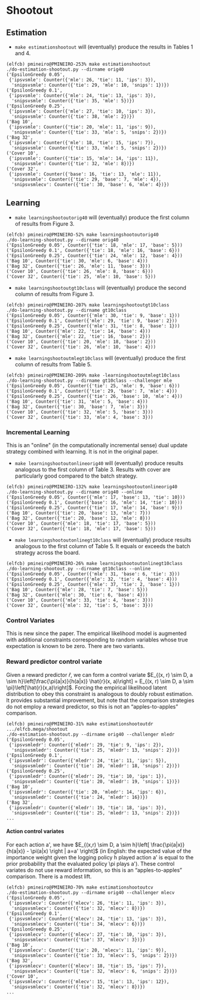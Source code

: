 # Shootout

## Estimation

* ```make estimationshootout``` will (eventually) produce the results in Tables 1 and 4.
```console
(elfcb) pmineiro@PMINEIRO-253% make estimationshootout
./do-estimation-shootout.py --dirname orig40
('EpsilonGreedy 0.05',
 {'ipsvsmle': Counter({'mle': 26, 'tie': 11, 'ips': 3}),
  'snipsvsmle': Counter({'tie': 29, 'mle': 10, 'snips': 1})})
('EpsilonGreedy 0.1',
 {'ipsvsmle': Counter({'mle': 24, 'tie': 13, 'ips': 3}),
  'snipsvsmle': Counter({'tie': 35, 'mle': 5})})
('EpsilonGreedy 0.25',
 {'ipsvsmle': Counter({'mle': 27, 'tie': 10, 'ips': 3}),
  'snipsvsmle': Counter({'tie': 38, 'mle': 2})})
('Bag 10',
 {'ipsvsmle': Counter({'tie': 20, 'mle': 11, 'ips': 9}),
  'snipsvsmle': Counter({'tie': 33, 'mle': 5, 'snips': 2})})
('Bag 32',
 {'ipsvsmle': Counter({'mle': 18, 'tie': 15, 'ips': 7}),
  'snipsvsmle': Counter({'tie': 33, 'mle': 5, 'snips': 2})})
('Cover 10',
 {'ipsvsmle': Counter({'tie': 15, 'mle': 14, 'ips': 11}),
  'snipsvsmle': Counter({'tie': 32, 'mle': 8})})
('Cover 32',
 {'ipsvsmle': Counter({'base': 16, 'tie': 13, 'mle': 11}),
  'snipsvsmle': Counter({'tie': 29, 'base': 7, 'mle': 4}),
  'snipsvsmlecv': Counter({'tie': 30, 'base': 6, 'mle': 4})})
```

## Learning

 * ```make learningshootoutorig40``` will (eventually) produce the first column of results from Figure 3.
 ```console
(elfcb) pmineiro@PMINEIRO-52% make learningshootoutorig40
./do-learning-shootout.py --dirname orig40
('EpsilonGreedy 0.05', Counter({'tie': 18, 'mle': 17, 'base': 5}))
('EpsilonGreedy 0.1', Counter({'tie': 18, 'mle': 16, 'base': 6}))
('EpsilonGreedy 0.25', Counter({'tie': 24, 'mle': 12, 'base': 4}))
('Bag 10', Counter({'tie': 30, 'mle': 6, 'base': 4}))
('Bag 32', Counter({'tie': 26, 'mle': 11, 'base': 3}))
('Cover 10', Counter({'tie': 26, 'mle': 8, 'base': 6}))
('Cover 32', Counter({'tie': 25, 'mle': 10, 'base': 5}))
```
 * ```make learningshootoutgt10class``` will (eventually) produce the second column of results from Figure 3.
 ```console
 (elfcb) pmineiro@PMINEIRO-207% make learningshootoutgt10class
./do-learning-shootout.py --dirname gt10class
('EpsilonGreedy 0.05', Counter({'mle': 30, 'tie': 9, 'base': 1}))
('EpsilonGreedy 0.1', Counter({'mle': 29, 'tie': 9, 'base': 2}))
('EpsilonGreedy 0.25', Counter({'mle': 31, 'tie': 8, 'base': 1}))
('Bag 10', Counter({'mle': 22, 'tie': 14, 'base': 4}))
('Bag 32', Counter({'mle': 22, 'tie': 16, 'base': 2}))
('Cover 10', Counter({'tie': 20, 'mle': 18, 'base': 2}))
('Cover 32', Counter({'tie': 26, 'mle': 10, 'base': 4}))
 ```
 
 * ```make learningshootoutmlegt10class``` will (eventually) produce the first column of results from Table 5.
 ```console
 (elfcb) pmineiro@PMINEIRO-209% make -learningshootoutmlegt10class
./do-learning-shootout.py --dirname gt10class --challenger mle
('EpsilonGreedy 0.05', Counter({'tie': 25, 'mle': 9, 'base': 6}))
('EpsilonGreedy 0.1', Counter({'tie': 29, 'base': 7, 'mle': 4}))
('EpsilonGreedy 0.25', Counter({'tie': 26, 'base': 10, 'mle': 4}))
('Bag 10', Counter({'tie': 31, 'mle': 5, 'base': 4}))
('Bag 32', Counter({'tie': 30, 'base': 7, 'mle': 3}))
('Cover 10', Counter({'tie': 32, 'mle': 5, 'base': 3}))
('Cover 32', Counter({'tie': 33, 'mle': 4, 'base': 3}))
 ```
### Incremental Learning

This is an "online" (in the computationally incremental sense) dual update strategy combined with learning.  It is not in the original paper.

* ```make learningshootoutonlineorig40``` will (eventually) produce results analogous to the first column of Table 3.  Results with cover are particularly good compared to the batch strategy.
```console
(elfcb) pmineiro@PMINEIRO-132% make learningshootoutonlineorig40
./do-learning-shootout.py --dirname orig40 --online
('EpsilonGreedy 0.05', Counter({'mle': 17, 'base': 13, 'tie': 10}))
('EpsilonGreedy 0.1', Counter({'base': 16, 'mle': 14, 'tie': 10}))
('EpsilonGreedy 0.25', Counter({'tie': 17, 'mle': 14, 'base': 9}))
('Bag 10', Counter({'tie': 20, 'base': 13, 'mle': 7}))
('Bag 32', Counter({'tie': 20, 'base': 12, 'mle': 8}))
('Cover 10', Counter({'mle': 18, 'tie': 17, 'base': 5}))
('Cover 32', Counter({'tie': 18, 'mle': 17, 'base': 5}))
```
* ```make learningshootoutonlinegt10class``` will (eventually) produce results analogous to the first column of Table 5.  It equals or exceeds the batch strategy across the board.
```console
(elfcb) pmineiro@PMINEIRO-26% make learningshootoutonlinegt10class
./do-learning-shootout.py --dirname gt10class --online
('EpsilonGreedy 0.05', Counter({'mle': 31, 'base': 6, 'tie': 3}))
('EpsilonGreedy 0.1', Counter({'mle': 32, 'tie': 4, 'base': 4}))
('EpsilonGreedy 0.25', Counter({'mle': 37, 'tie': 2, 'base': 1}))
('Bag 10', Counter({'mle': 28, 'tie': 7, 'base': 5}))
('Bag 32', Counter({'mle': 30, 'tie': 6, 'base': 4}))
('Cover 10', Counter({'mle': 33, 'tie': 4, 'base': 3}))
('Cover 32', Counter({'mle': 32, 'tie': 5, 'base': 3}))
```

### Control Variates

This is new since the paper. The empirical likelihood model is augmented with additional constraints corresponding to random variables whose true expectation is known to be zero.  There are two variants.

### Reward predictor control variate

Given a reward predictor $\hat{r}$, we can form a control variate $E_{(x, r) \sim D, a \sim h}\left[\frac{\pi(a|x)}{h(a|x)} \hat{r}(x, a)\right] = E_{(x, r) \sim D, a \sim \pi}\left[\hat{r}(x,a)\right]$.  Forcing the empirical likelihood latent distribution to obey this constraint is analogous to doubly robust estimation.  It provides substantial improvement, but note that the comparison strategies do not employ a reward predictor, so this is not an &ldquo;apples-to-apples&rdquo; comparison. 
```console
(elfcb) pmineiro@PMINEIRO-31% make estimationshootoutdr .../elfcb.mega/shootout
./do-estimation-shootout.py --dirname orig40 --challenger mledr
('EpsilonGreedy 0.05',
 {'ipsvsmledr': Counter({'mledr': 29, 'tie': 9, 'ips': 2}),
  'snipsvsmledr': Counter({'tie': 25, 'mledr': 13, 'snips': 2})})
('EpsilonGreedy 0.1',
 {'ipsvsmledr': Counter({'mledr': 24, 'tie': 11, 'ips': 5}),
  'snipsvsmledr': Counter({'tie': 20, 'mledr': 18, 'snips': 2})})
('EpsilonGreedy 0.25',
 {'ipsvsmledr': Counter({'mledr': 29, 'tie': 10, 'ips': 1}),
  'snipsvsmledr': Counter({'tie': 20, 'mledr': 19, 'snips': 1})})
('Bag 10',
 {'ipsvsmledr': Counter({'tie': 20, 'mledr': 14, 'ips': 6}),
  'snipsvsmledr': Counter({'tie': 24, 'mledr': 16})})
('Bag 32',
 {'ipsvsmledr': Counter({'mledr': 19, 'tie': 18, 'ips': 3}),
  'snipsvsmledr': Counter({'tie': 25, 'mledr': 13, 'snips': 2})})
...
```

#### Action control variates

For each action a', we have $E_{(x,r) \sim D, a \sim h}\left[ \frac{\pi(a|x)}{h(a|x)} - \pi(a|x) \right | a=a' \right]$ (in English: the expected value of the importance weight given the logging policy h played action a' is equal to the prior probability that the evaluated policy \pi plays a').  These control variates do not use reward information, so this is an &ldquo;apples-to-apples&rdquo; comparison.  There is a modest lift.
```console
(elfcb) pmineiro@PMINEIRO-70% make estimationshootoutcv
./do-estimation-shootout.py --dirname orig40 --challenger mlecv
('EpsilonGreedy 0.05',
 {'ipsvsmlecv': Counter({'mlecv': 26, 'tie': 11, 'ips': 3}),
  'snipsvsmlecv': Counter({'tie': 32, 'mlecv': 8})})
('EpsilonGreedy 0.1',
 {'ipsvsmlecv': Counter({'mlecv': 24, 'tie': 13, 'ips': 3}),
  'snipsvsmlecv': Counter({'tie': 34, 'mlecv': 6})})
('EpsilonGreedy 0.25',
 {'ipsvsmlecv': Counter({'mlecv': 27, 'tie': 10, 'ips': 3}),
  'snipsvsmlecv': Counter({'tie': 37, 'mlecv': 3})})
('Bag 10',
 {'ipsvsmlecv': Counter({'tie': 20, 'mlecv': 11, 'ips': 9}),
  'snipsvsmlecv': Counter({'tie': 33, 'mlecv': 5, 'snips': 2})})
('Bag 32',
 {'ipsvsmlecv': Counter({'mlecv': 18, 'tie': 15, 'ips': 7}),
  'snipsvsmlecv': Counter({'tie': 32, 'mlecv': 6, 'snips': 2})})
('Cover 10',
 {'ipsvsmlecv': Counter({'mlecv': 15, 'tie': 13, 'ips': 12}),
  'snipsvsmlecv': Counter({'tie': 32, 'mlecv': 8})})
...
```


